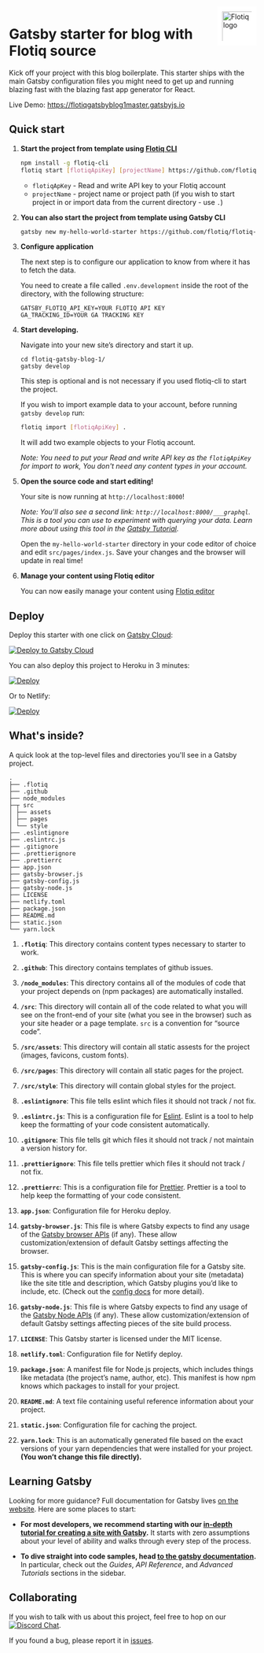 <a href="https://flotiq.com/">
    <img src="https://editor.flotiq.com/fonts/fq-logo.svg" alt="Flotiq logo" title="Flotiq" align="right" height="80" style="background: white; padding: 10px; box-sizing: border-box;" />
</a>

Gatsby starter for blog with Flotiq source
===========================

Kick off your project with this blog boilerplate. This starter ships with the main Gatsby configuration files you might need to get up and running blazing fast with the blazing fast app generator for React.

Live Demo: https://flotiqgatsbyblog1master.gatsbyjs.io

## Quick start

1. **Start the project from template using [Flotiq CLI]((https://github.com/flotiq/flotiq-cli))**

    ```bash
   npm install -g flotiq-cli
   flotiq start [flotiqApiKey] [projectName] https://github.com/flotiq/flotiq-gatsby-blog-1.git
    ```
    * `flotiqApKey` - Read and write API key to your Flotiq account
    * `projectName` - project name or project path (if you wish to start project in or import data from the current directory - use `.`)

2. **You can also start the project from template using Gatsby CLI**

    ```bash
    gatsby new my-hello-world-starter https://github.com/flotiq/flotiq-gatsby-blog-1.git
    ```

3. **Configure application**

   The next step is to configure our application to know from where it has to fetch the data.

   You need to create a file called `.env.development` inside the root of the directory, with the following structure:

    ```
    GATSBY_FLOTIQ_API_KEY=YOUR FLOTIQ API KEY
    GA_TRACKING_ID=YOUR GA TRACKING KEY
    ```
 
4. **Start developing.**

    Navigate into your new site’s directory and start it up.

    ```shell
    cd flotiq-gatsby-blog-1/
    gatsby develop
    ```

    This step is optional and is not necessary if you used flotiq-cli to start the project.
   
    If you wish to import example data to your account, before running `gatsby develop` run:

    ```sh
    flotiq import [flotiqApiKey] .
    ```

    It will add two example objects to your Flotiq account.

    _Note: You need to put your Read and write API key as the `flotiqApiKey` for import to work, You don't need any content types in your account._

5. **Open the source code and start editing!**

    Your site is now running at `http://localhost:8000`!

    _Note: You'll also see a second link: _`http://localhost:8000/___graphql`_. This is a tool you can use to experiment with querying your data. Learn more about using this tool in the [Gatsby Tutorial](https://www.gatsbyjs.com/docs/tutorial/part-4/#use-graphiql-to-explore-the-data-layer-and-write-graphql-queries)._

    Open the `my-hello-world-starter` directory in your code editor of choice and edit `src/pages/index.js`. Save your changes and the browser will update in real time!

6. **Manage your content using Flotiq editor**

   You can now easily manage your content using [Flotiq editor](https://editor.flotiq.com)

## Deploy

Deploy this starter with one click on [Gatsby Cloud](https://www.gatsbyjs.com/cloud/):

[<img src="https://www.gatsbyjs.com/deploynow.svg" alt="Deploy to Gatsby Cloud">](https://www.gatsbyjs.com/dashboard/deploynow?url=https://github.com/flotiq/flotiq-gatsby-blog-1)

You can also deploy this project to Heroku in 3 minutes:

[![Deploy](https://www.herokucdn.com/deploy/button.svg)](https://heroku.com/deploy?template=https://github.com/flotiq/flotiq-gatsby-blog-1)

Or to Netlify:

[![Deploy](https://www.netlify.com/img/deploy/button.svg)](https://app.netlify.com/start/deploy?repository=https://github.com/flotiq/flotiq-gatsby-blog-1)


## What's inside?

A quick look at the top-level files and directories you'll see in a Gatsby project.

    .
    ├── .flotiq
    ├── .github
    ├── node_modules
    ├─┬ src
    │ ├── assets
    │ ├── pages
    │ └── style
    ├── .eslintignore
    ├── .eslintrc.js
    ├── .gitignore
    ├── .prettierignore
    ├── .prettierrc
    ├── app.json
    ├── gatsby-browser.js
    ├── gatsby-config.js
    ├── gatsby-node.js
    ├── LICENSE
    ├── netlify.toml
    ├── package.json
    ├── README.md
    ├── static.json
    └── yarn.lock

1. **`.flotiq`**: This directory contains content types necessary to starter to work.

2. **`.github`**: This directory contains templates of github issues. 

3. **`/node_modules`**: This directory contains all of the modules of code that your project depends on (npm packages) are automatically installed.

4. **`/src`**: This directory will contain all of the code related to what you will see on the front-end of your site (what you see in the browser) such as your site header or a page template. `src` is a convention for “source code”.

5. **`/src/assets`**: This directory will contain all static assests for the project (images, favicons, custom fonts).

6. **`/src/pages`**: This directory will contain all static pages for the project.

7. **`/src/style`**: This directory will contain global styles for the project.

8. **`.eslintignore`**: This file tells eslint which files it should not track / not fix.

9. **`.eslintrc.js`**: This is a configuration file for [Eslint](https://eslint.org/). Eslint is a tool to help keep the formatting of your code consistent automatically.

10. **`.gitignore`**: This file tells git which files it should not track / not maintain a version history for.

11. **`.prettierignore`**: This file tells prettier which files it should not track / not fix.

12. **`.prettierrc`**: This is a configuration file for [Prettier](https://prettier.io/). Prettier is a tool to help keep the formatting of your code consistent.

13. **`app.json`**: Configuration file for Heroku deploy.

14. **`gatsby-browser.js`**: This file is where Gatsby expects to find any usage of the [Gatsby browser APIs](https://www.gatsbyjs.com/docs/reference/config-files/gatsby-browser/) (if any). These allow customization/extension of default Gatsby settings affecting the browser.

15. **`gatsby-config.js`**: This is the main configuration file for a Gatsby site. This is where you can specify information about your site (metadata) like the site title and description, which Gatsby plugins you’d like to include, etc. (Check out the [config docs](https://www.gatsbyjs.com/docs/reference/config-files/gatsby-config/) for more detail).

16. **`gatsby-node.js`**: This file is where Gatsby expects to find any usage of the [Gatsby Node APIs](https://www.gatsbyjs.com/docs/reference/config-files/gatsby-node/) (if any). These allow customization/extension of default Gatsby settings affecting pieces of the site build process.

17. **`LICENSE`**: This Gatsby starter is licensed under the MIT license.

18. **`netlify.toml`**: Configuration file for Netlify deploy.

19. **`package.json`**: A manifest file for Node.js projects, which includes things like metadata (the project’s name, author, etc). This manifest is how npm knows which packages to install for your project.

20. **`README.md`**: A text file containing useful reference information about your project.

21. **`static.json`**: Configuration file for caching the project.

22. **`yarn.lock`**: This is an automatically generated file based on the exact versions of your yarn dependencies that were installed for your project. **(You won’t change this file directly).**

## Learning Gatsby

Looking for more guidance? Full documentation for Gatsby lives [on the website](https://www.gatsbyjs.com/). Here are some places to start:

- **For most developers, we recommend starting with our [in-depth tutorial for creating a site with Gatsby](https://www.gatsbyjs.com/tutorial/).** It starts with zero assumptions about your level of ability and walks through every step of the process.

- **To dive straight into code samples, head [to the gatsby documentation](https://www.gatsbyjs.com/docs/).** In particular, check out the _Guides_, _API Reference_, and _Advanced Tutorials_ sections in the sidebar.

## Collaborating

If you wish to talk with us about this project, feel free to hop on our [![Discord Chat](https://img.shields.io/discord/682699728454025410.svg)](https://discord.gg/FwXcHnX).

If you found a bug, please report it in [issues](https://github.com/flotiq/flotiq-gatsby-blog-1/issues).

